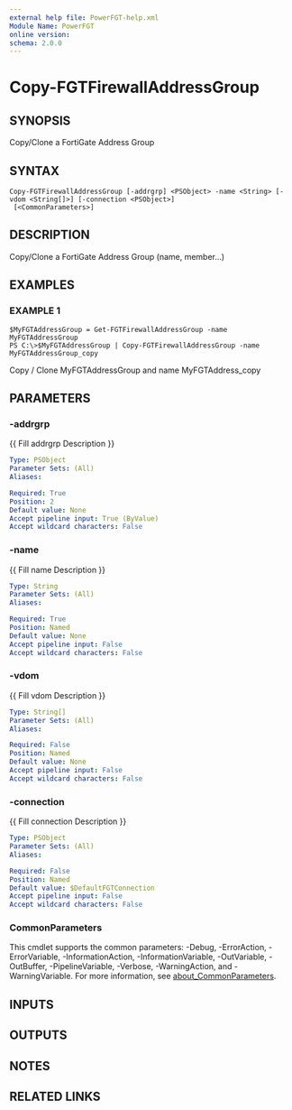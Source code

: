 ```yaml
---
external help file: PowerFGT-help.xml
Module Name: PowerFGT
online version:
schema: 2.0.0
---
```


# Copy-FGTFirewallAddressGroup

## SYNOPSIS
Copy/Clone a FortiGate Address Group

## SYNTAX

```
Copy-FGTFirewallAddressGroup [-addrgrp] <PSObject> -name <String> [-vdom <String[]>] [-connection <PSObject>]
 [<CommonParameters>]
```

## DESCRIPTION
Copy/Clone a FortiGate Address Group (name, member...)

## EXAMPLES

### EXAMPLE 1
```
$MyFGTAddressGroup = Get-FGTFirewallAddressGroup -name MyFGTAddressGroup
PS C:\>$MyFGTAddressGroup | Copy-FGTFirewallAddressGroup -name MyFGTAddressGroup_copy
```

Copy / Clone MyFGTAddressGroup and name MyFGTAddress_copy

## PARAMETERS

### -addrgrp
{{ Fill addrgrp Description }}

```yaml
Type: PSObject
Parameter Sets: (All)
Aliases:

Required: True
Position: 2
Default value: None
Accept pipeline input: True (ByValue)
Accept wildcard characters: False
```

### -name
{{ Fill name Description }}

```yaml
Type: String
Parameter Sets: (All)
Aliases:

Required: True
Position: Named
Default value: None
Accept pipeline input: False
Accept wildcard characters: False
```

### -vdom
{{ Fill vdom Description }}

```yaml
Type: String[]
Parameter Sets: (All)
Aliases:

Required: False
Position: Named
Default value: None
Accept pipeline input: False
Accept wildcard characters: False
```

### -connection
{{ Fill connection Description }}

```yaml
Type: PSObject
Parameter Sets: (All)
Aliases:

Required: False
Position: Named
Default value: $DefaultFGTConnection
Accept pipeline input: False
Accept wildcard characters: False
```

### CommonParameters
This cmdlet supports the common parameters: -Debug, -ErrorAction, -ErrorVariable, -InformationAction, -InformationVariable, -OutVariable, -OutBuffer, -PipelineVariable, -Verbose, -WarningAction, and -WarningVariable. For more information, see [about_CommonParameters](http://go.microsoft.com/fwlink/?LinkID=113216).

## INPUTS

## OUTPUTS

## NOTES

## RELATED LINKS
